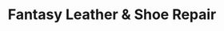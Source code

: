 ---
title: "Fantasy Leather & Shoe Repair"
url: /calgary/fantasy-leather-und-shoe-repair/
shop: Schuhe
---